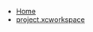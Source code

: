 <!-- docs/_sidebar.md -->
- [Home](/)
- [project.xcworkspace](devassistDocs/docs/Tutorials/CameraAndGalleryTutorial/CameraAndGalleryTutorial.xcodeproj/project.xcworkspace/)
